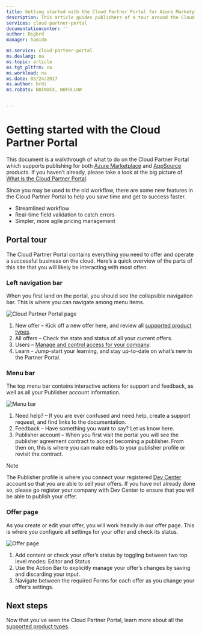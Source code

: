 ```yaml
---
title: Getting started with the Cloud Partner Portal for Azure Marketplace  | Microsoft Docs
description: This article guides publishers of a tour around the Cloud Partner Portal and all that it is capable of.
services: cloud-partner-portal
documentationcenter: ''
author: Bigbrd
manager: hamidm

ms.service: cloud-partner-portal
ms.devlang: na
ms.topic: article
ms.tgt_pltfrm: na
ms.workload: na
ms.date: 03/24/2017
ms.author: brdi
ms.robots: NOINDEX, NOFOLLOW


---
```


# Getting started with the Cloud Partner Portal
This document is a walkthrough of what to do on the Cloud Partner Portal which supports publishing for both [Azure Marketplace](https://azuremarketplace.microsoft.com/) and [AppSource](https://appsource.microsoft.com/) products. If you haven’t already, please take a look at the big picture of [What is the Cloud Partner Portal](./cloud-partner-portal-what-is-the-cloud-partner-portal.md).

Since you may be used to the old workflow, there are some new features in the Cloud Partner Portal to help you save time and get to success faster. 
* Streamlined workflow
* Real-time field validation to catch errors 
* Simpler, more agile pricing management

## Portal tour
The Cloud Partner Portal contains everything you need to offer and operate a successful business on the cloud. Here’s a quick overview of the parts of this site that you will likely be interacting with most often.

### Left navigation bar
When you first land on the portal, you should see the collapsible navigation bar. This is where you can navigate among menu items.

![Cloud Partner Portal page](./media/cloud-partner-portal-getting-started-with-the-cloud-partner-portal/cloud-partner-portal-page.png)

1.	New offer – Kick off a new offer here, and review all [supported product types](./Cloud-partner-portal-products-that-can-get-published-via-portal.md).
2.	All offers – Check the state and status of all your current offers.
3.	Users – [Manage and control access for your company](./cloud-partner-portal-manage-users.md).
4.	Learn -  Jump-start your learning, and stay up-to-date on what’s new in the Partner Portal.

### Menu bar
The top menu bar contains interactive actions for support and feedback, as well as all your Publisher account information.

![Menu bar](./media/cloud-partner-portal-getting-started-with-the-cloud-partner-portal/menu-bar.png)

1.	Need help? – If you are ever confused and need help, create a support request, and find links to the documentation.
2.	Feedback – Have something you want to say? Let us know here.
3.	Publisher account – When you first visit the portal you will see the publisher agreement contract to accept becoming a publisher. From then on, this is where you can make edits to your publisher profile or revisit the contract. 

> [!NOTE]
> The Publisher profile is where you connect your registered [Dev Center](https://dev.windows.com/registration?accountProgram=Azure) account so that you are able to sell your offers. If you have not already done so, please go register your company with Dev Center to ensure that you will be able to publish your offer.

### Offer page 
As you create or edit your offer, you will work heavily in our offer page. This is where you configure all settings for your offer and check its status. 

![Offer page](./media/cloud-partner-portal-getting-started-with-the-cloud-partner-portal/offer-page.png )

1.	Add content or check your offer’s status by toggling between two top level modes: Editor and Status.
2.	Use the Action Bar to explicitly manage your offer’s changes by saving and discarding your input.
3.	Navigate between the required Forms for each offer as you change your offer’s settings.

## Next steps	
Now that you've seen the Cloud Partner Portal, learn more about all the [supported product types](./Cloud-partner-portal-products-that-can-get-published-via-portal.md).


